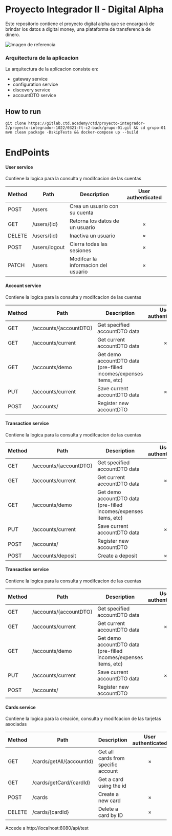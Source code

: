 # Proyecto Integrador II - Digital Alpha

Este repositorio contiene el proyecto digital alpha que se encargará de brindar los datos a digital money, una plataforma de transferencia de dinero.

![Imagen de referencia](https://res.cloudinary.com/sagarciaescobar/image/upload/v1666376929/Landing_page.jpg)

### Arquitectura de la aplicacion

La arquitectura de la aplicacion consiste en:

- gateway service
- configuration service
- discovery service
- accountDTO service

## How to run

```shell
git clone https://gitlab.ctd.academy/ctd/proyecto-integrador-2/proyecto-integrador-1022/0321-ft-c2-back/grupo-01.git && cd grupo-01
mvn clean package -DskipTests && docker-compose up --build
```

# EndPoints

#### User service
Contiene la logica para la consulta y modifcacion de las cuentas

| Method	 | Path	      | Description	                         | User authenticated	 |
|---------|------------|--------------------------------------|:-------------------:|
| POST	   | /users	    | Crea un usuario con su cuenta	       |                     |
| GET	    | /users/{id}	 | Retorna los datos de un usuario      |          ×          |
| DELETE	 | /users/{id}	 | Inactiva un usuario	                 |              ×         |
| POST	   | /users/logout	 | Cierra todas las sesiones	           |          ×          |
| PATCH	  | /users	    | Modifcar la informacion del usuario	 |         ×             |

#### Account service
Contiene la logica para la consulta y modifcacion de las cuentas

| Method	 | Path	                | Description	                                                    | User authenticated	 | Available from UI |
|---------|----------------------|-----------------------------------------------------------------|:-------------------:|:-----------------:|
| GET	    | /accounts/{accountDTO}	 | Get specified accountDTO data	                                     |                     |                   |
| GET	    | /accounts/current	   | Get current accountDTO data	                                       |          ×          |         ×         |
| GET	    | /accounts/demo	      | Get demo accountDTO data (pre-filled incomes/expenses items, etc)	 |                     |        	×         |
| PUT	    | /accounts/current	   | Save current accountDTO data	                                      |          ×          |         ×         |
| POST	   | /accounts/	          | Register new accountDTO	                                           |                     |         ×         |

#### Transaction service
Contiene la logica para la consulta y modifcacion de las cuentas

| Method	 | Path	                   | Description	                                                       | User authenticated	 | Available from UI |
|---------|-------------------------|--------------------------------------------------------------------|:-------------------:|:-----------------:|
| GET	    | /accounts/{accountDTO}	 | Get specified accountDTO data	                                     |                     |                   |
| GET	    | /accounts/current	      | Get current accountDTO data	                                       |          ×          |         ×         |
| GET	    | /accounts/demo	         | Get demo accountDTO data (pre-filled incomes/expenses items, etc)	 |                     |        	×         |
| PUT	    | /accounts/current	      | Save current accountDTO data	                                      |          ×          |         ×         |
| POST	   | /accounts/	             | Register new accountDTO	                                           |                     |         ×         |
| POST	   | /accounts/deposit	      | Create a deposit	                                                  |         ×         |         ×         |

#### Transaction service
Contiene la logica para la consulta y modifcacion de las cuentas

| Method	 | Path	                | Description	                                                    | User authenticated	 | Available from UI |
|---------|----------------------|-----------------------------------------------------------------|:-------------------:|:-----------------:|
| GET	    | /accounts/{accountDTO}	 | Get specified accountDTO data	                                     |                     |                   |
| GET	    | /accounts/current	   | Get current accountDTO data	                                       |          ×          |         ×         |
| GET	    | /accounts/demo	      | Get demo accountDTO data (pre-filled incomes/expenses items, etc)	 |                     |        	×         |
| PUT	    | /accounts/current	   | Save current accountDTO data	                                      |          ×          |         ×         |
| POST	   | /accounts/	          | Register new accountDTO	                                           |                     |         ×         |


#### Cards service
Contiene la logica para la creación, consulta y modifcacion de las tarjetas asociadas

| Method	 | Path	                      | Description	                                 | User authenticated	 | Available from UI |
|---------|----------------------------|----------------------------------------------|:-------------------:|:-----------------:|
| GET	    | /cards/getAll/{accountId}	 | Get all cards from specific account	         |          ×          |         ×         |
| GET	    | /cards/getCard/{cardId}	   | Get a card using the id                      |                     |                   |
| POST	   | /cards	                    | Create a new card                            |          ×          |        	×         |
| DELETE	 | /cards/{cardId}	                    | Delete a card by ID	 |          ×          |         ×         |

Accede a http://localhost:8080/api/test